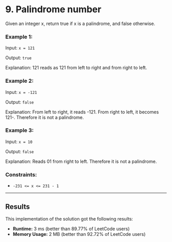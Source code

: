 # 9. Palindrome number

Given an integer x, return true if x is a palindrome, and false otherwise.

### Example 1:

Input: `x = 121`

Output: `true`

Explanation: 121 reads as 121 from left to right and from right to left.

### Example 2:

Input: `x = -121`

Output: `false`

Explanation: From left to right, it reads -121. From right to left, it becomes 121-.
Therefore it is not a palindrome.

### Example 3:

Input: `x = 10`

Output: `false`

Explanation: Reads 01 from right to left. Therefore it is not a palindrome.
 
### Constraints:

- `-231 <= x <= 231 - 1`

***
## Results

This implementation of the solution got the following results:

- **Runtime:** 3 ms (better than 89.77% of LeetCode users)
- **Memory Usage:** 2 MB (better than 92.72% of LeetCode users)

